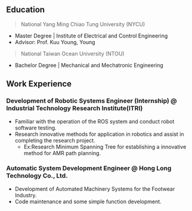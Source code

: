 ## Education
> National Yang Ming Chiao Tung University (NYCU)
- Master Degree | Institute of Electrical and Control Engineering
- Advisor: Prof. Kuu Young, Young
> National Taiwan Ocean University (NTOU)
- Bachelor Degree | Mechanical and Mechatronic Engineering
## Work Experience
### Development of Robotic Systems Engineer (Internship) @ Industrial Technology Research Institute(ITRI)
- Familiar with the operation of the ROS system and conduct robot software testing.
- Research innovative methods for application in robotics and assist in completing the research project.
  - Ex:Research Minimum Spanning Tree for establishing a innovative method for AMR path planning.
### Automatic System Development Engineer @ Hong Long Technology Co., Ltd.
- Development of Automated Machinery Systems for the Footwear Industry.
- Code maintenance and some simple function development.
<!---
Jerrychang91/Jerrychang91 is a ✨ special ✨ repository because its `README.md` (this file) appears on your GitHub profile.
You can click the Preview link to take a look at your changes.
--->
